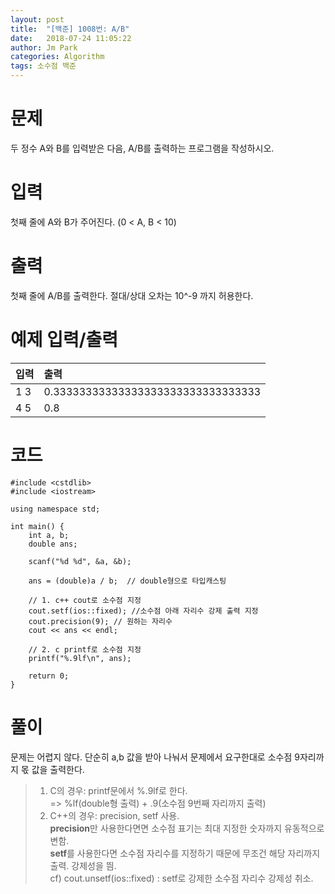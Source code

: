 ```yaml
---
layout: post
title:  "[백준] 1008번: A/B"
date:   2018-07-24 11:05:22
author: Jm Park
categories: Algorithm
tags: 소수점 백준
---
```


# 문제
두 정수 A와 B를 입력받은 다음, A/B를 출력하는 프로그램을 작성하시오. 

# 입력
첫째 줄에 A와 B가 주어진다. (0 < A, B < 10)

# 출력
첫째 줄에 A/B를 출력한다. 절대/상대 오차는 10^-9 까지 허용한다.

# 예제 입력/출력

| 입력 | 출력 |  
| :-------------------- | :------------------ |  
| 1 3 | 0.33333333333333333333333333333333 |  
| 4 5 | 0.8 |

# 코드
```{.cpp}
#include <cstdlib>
#include <iostream>

using namespace std;

int main() {
	int a, b;
	double ans;

	scanf("%d %d", &a, &b);
	
	ans = (double)a / b;  // double형으로 타입캐스팅
	
	// 1. c++ cout로 소수점 지정
	cout.setf(ios::fixed); //소수점 아래 자리수 강제 출력 지정
	cout.precision(9); // 원하는 자리수
	cout << ans << endl;

	// 2. c printf로 소수점 지정
    printf("%.9lf\n", ans);
	
	return 0;
}

```

# 풀이
문제는 어렵지 않다. 단순히 a,b 값을 받아 나눠서 문제에서 요구한대로 소수점 9자리까지 몫 값을 출력한다.
> 1. C의 경우: printf문에서 %.9lf로 한다.  
=> %lf(double형 출력) + .9(소수점 9번째 자리까지 출력)
> 2. C++의 경우: precision, setf 사용.  
**precision**만 사용한다면면 소수점 표기는 최대 지정한 숫자까지 유동적으로 변함.   
**setf**를 사용한다면 소수점 자리수를 지정하기 때문에 무조건 해당 자리까지 출력. 강제성을 띔.    
cf) cout.unsetf(ios::fixed) : setf로 강제한 소수점 자리수 강제성 취소.